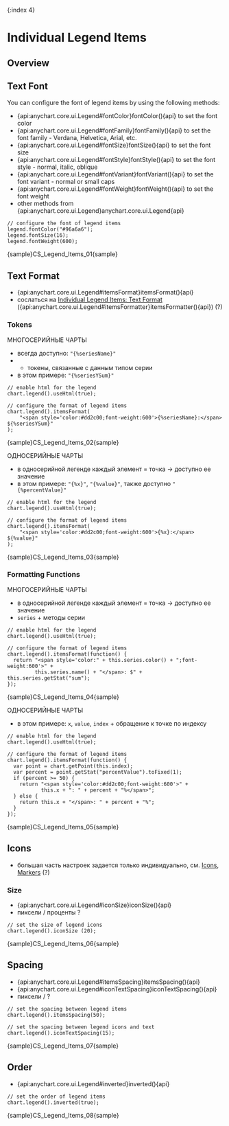 {:index 4}
# Individual Legend Items

## Overview

## Text Font

You can configure the font of legend items by using the following methods:

* {api:anychart.core.ui.Legend#fontColor}fontColor(){api} to set the font color
* {api:anychart.core.ui.Legend#fontFamily}fontFamily(){api} to set the font family - Verdana, Helvetica, Arial, etc.
* {api:anychart.core.ui.Legend#fontSize}fontSize(){api} to set the font size
* {api:anychart.core.ui.Legend#fontStyle}fontStyle(){api} to set the font style - normal, italic, oblique
* {api:anychart.core.ui.Legend#fontVariant}fontVariant(){api} to set the font variant - normal or small caps
* {api:anychart.core.ui.Legend#fontWeight}fontWeight(){api} to set the font weight
* other methods from {api:anychart.core.ui.Legend}anychart.core.ui.Legend{api}


```
// configure the font of legend items
legend.fontColor("#96a6a6");
legend.fontSize(16);
legend.fontWeight(600);
```

{sample}CS\_Legend\_Items\_01{sample}

## Text Format

* {api:anychart.core.ui.Legend#itemsFormat}itemsFormat(){api}
* сослаться на [Individual Legend Items: Text Format](Individual_Legend_Items#text_format) ({api:anychart.core.ui.Legend#itemsFormatter}itemsFormatter(){api}) (?)

### Tokens

МНОГОСЕРИЙНЫЕ ЧАРТЫ

* всегда доступно: `"{%seriesName}"`
* + токены, связанные с данным типом серии
* в этом примере: `"{%seriesYSum}"`


```
// enable html for the legend
chart.legend().useHtml(true);

// configure the format of legend items
chart.legend().itemsFormat(
    "<span style='color:#dd2c00;font-weight:600'>{%seriesName}:</span> ${%seriesYSum}"
);
```

{sample}CS\_Legend\_Items\_02{sample}

ОДНОСЕРИЙНЫЕ ЧАРТЫ

* в односерийной легенде каждый элемент = точка -> доступно ее значение
* в этом примере: `"{%x}"`, `"{%value}"`, также доступно `"{%percentValue}"`


```
// enable html for the legend
chart.legend().useHtml(true);

// configure the format of legend items
chart.legend().itemsFormat(
    "<span style='color:#dd2c00;font-weight:600'>{%x}:</span> ${%value}"
);
```

{sample}CS\_Legend\_Items\_03{sample}

### Formatting Functions

МНОГОСЕРИЙНЫЕ ЧАРТЫ

* в односерийной легенде каждый элемент = точка -> доступно ее значение
* `series` + методы серии


```
// enable html for the legend
chart.legend().useHtml(true);

// configure the format of legend items
chart.legend().itemsFormat(function() {
  return "<span style='color:" + this.series.color() + ";font-weight:600'>" +
         this.series.name() + "</span>: $" + this.series.getStat("sum");
});
```

{sample}CS\_Legend\_Items\_04{sample}

ОДНОСЕРИЙНЫЕ ЧАРТЫ

* в этом примере: `x`, `value`, `index` + обращение к точке по индексу


```
// enable html for the legend
chart.legend().useHtml(true);

// configure the format of legend items
chart.legend().itemsFormat(function() {
  var point = chart.getPoint(this.index);
  var percent = point.getStat("percentValue").toFixed(1);
  if (percent >= 50) {
    return "<span style='color:#dd2c00;font-weight:600'>" +
           this.x + ": " + percent + "%</span>";
  } else {
    return this.x + "</span>: " + percent + "%";
  }
});
```

{sample}CS\_Legend\_Items\_05{sample}

## Icons

* большая часть настроек задается только индивидуально, см. [Icons](Individual_Legend_Items#icons), [Markers](Individual_Legend_Items#markers) (?)

### Size

* {api:anychart.core.ui.Legend#iconSize}iconSize(){api}
* пиксели / проценты ?


```
// set the size of legend icons
chart.legend().iconSize (20);
```

{sample}CS\_Legend\_Items\_06{sample}

## Spacing

* {api:anychart.core.ui.Legend#itemsSpacing}itemsSpacing(){api}
* {api:anychart.core.ui.Legend#iconTextSpacing}iconTextSpacing(){api}
* пиксели / ?


```
// set the spacing between legend items
chart.legend().itemsSpacing(50);

// set the spacing between legend icons and text
chart.legend().iconTextSpacing(15);
```

{sample}CS\_Legend\_Items\_07{sample}

## Order

* {api:anychart.core.ui.Legend#inverted}inverted(){api}


```
// set the order of legend items
chart.legend().inverted(true);
```

{sample}CS\_Legend\_Items\_08{sample}